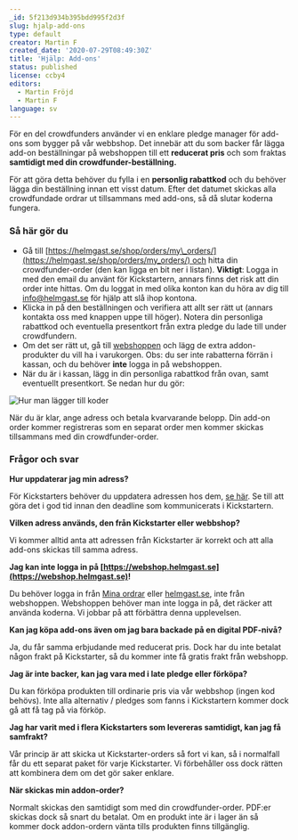 ```yaml
---
_id: 5f213d934b395bdd995f2d3f
slug: hjalp-add-ons
type: default
creator: Martin F
created_date: '2020-07-29T08:49:30Z'
title: 'Hjälp: Add-ons'
status: published
license: ccby4
editors:
  - Martin Fröjd
  - Martin F
language: sv
---
```

För en del crowdfunders använder vi en enklare pledge manager för add-ons som bygger på vår webbshop. Det innebär att du som backer får lägga add-on beställningar på webshoppen till ett **reducerat pris** och som fraktas **samtidigt med din crowdfunder-beställning.**

För att göra detta behöver du fylla i en **personlig rabattkod** och du behöver lägga din beställning innan ett visst datum. Efter det datumet skickas alla crowdfundade ordrar ut tillsammans med add-ons, så då slutar koderna fungera.

### Så här gör du

*   Gå till [https://helmgast.se/shop/orders/my\_orders/](https://helmgast.se/shop/orders/my_orders/) och hitta din crowdfunder-order (den kan ligga en bit ner i listan). **Viktigt**: Logga in med den email du använt för Kickstartern, annars finns det risk att din order inte hittas. Om du loggat in med olika konton kan du höra av dig till [info@helmgast.se](mailto:info@helmgast.se) för hjälp att slå ihop kontona.
*   Klicka in på den beställningen och verifiera att allt ser rätt ut (annars kontakta oss med knappen uppe till höger). Notera din personliga rabattkod och eventuella presentkort från extra pledge du lade till under crowdfundern.
*   Om det ser rätt ut, gå till [webshoppen](https://webshop.helmgast.se) och lägg de extra addon-produkter du vill ha i varukorgen. Obs: du ser inte rabatterna förrän i kassan, och du behöver **inte** logga in på webshoppen.
*   När du är i kassan, lägg in din personliga rabattkod från ovan, samt eventuellt presentkort. Se nedan hur du gör:

![Hur man lägger till koder](https://helmgast.se/asset/link/use-codes-addons.gif)

När du är klar, ange adress och betala kvarvarande belopp. Din add-on order kommer registreras som en separat order men kommer skickas tillsammans med din crowdfunder-order.

### Frågor och svar

**Hur uppdaterar jag min adress?**

För Kickstarters behöver du uppdatera adressen hos dem, [se här](https://help.kickstarter.com/hc/en-us/articles/115005126894-How-do-I-provide-a-creator-with-my-shipping-address-). Se till att göra det i god tid innan den deadline som kommunicerats i Kickstartern.

**Vilken adress används, den från Kickstarter eller webbshop?**

Vi kommer alltid anta att adressen från Kickstarter är korrekt och att alla add-ons skickas till samma adress.

**Jag kan inte logga in på [https://webshop.helmgast.se](https://webshop.helmgast.se)!**

Du behöver logga in från [Mina ordrar](https://helmgast.se/shop/orders/my_orders/) eller [helmgast.se](https://helmgast.se), inte från webshoppen. Webshoppen behöver man inte logga in på, det räcker att använda koderna. Vi jobbar på att förbättra denna upplevelsen.

**Kan jag köpa add-ons även om jag bara backade på en digital PDF-nivå?**

Ja, du får samma erbjudande med reducerat pris. Dock har du inte betalat någon frakt på Kickstarter, så du kommer inte få gratis frakt från webshopp.

**Jag är inte backer, kan jag vara med i late pledge eller förköpa?**

Du kan förköpa produkten till ordinarie pris via vår webbshop (ingen kod behövs). Inte alla alternativ / pledges som fanns i Kickstartern kommer dock gå att få tag på via förköp.

**Jag har varit med i flera Kickstarters som levereras samtidigt, kan jag få samfrakt?**

Vår princip är att skicka ut Kickstarter-orders så fort vi kan, så i normalfall får du ett separat paket för varje Kickstarter. Vi förbehåller oss dock rätten att kombinera dem om det gör saker enklare.

**När skickas min addon-order?**

Normalt skickas den samtidigt som med din crowdfunder-order. PDF:er skickas dock så snart du betalat. Om en produkt inte är i lager än så kommer dock addon-ordern vänta tills produkten finns tillgänglig.
